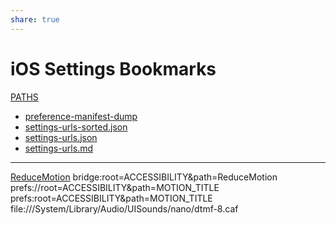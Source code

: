 ```yaml
---
share: true
---
```

# iOS Settings Bookmarks

[PATHS](shortcuts://run-shortcut?name=PATHS)

- [preference-manifest-dump](https://workingcopy.app/git/#path=preference-manifest-dump.txt&repo=git@github.com:extratone/ios-settings-urls.git)
- [settings-urls-sorted.json](https://workingcopy.app/git/#path=settings-urls-sorted.json&repo=git@github.com:extratone/ios-settings-urls.git)
- [settings-urls.json](https://workingcopy.app/git/#path=settings-urls.json&repo=git@github.com:extratone/ios-settings-urls.git)
- [settings-urls.md](https://workingcopy.app/git/#path=settings-urls.md&repo=git@github.com:extratone/ios-settings-urls.git)

---
[ReduceMotion](prefs://root=ACCESSIBILITY&path=ReduceMotion)
bridge:root=ACCESSIBILITY&path=ReduceMotion
prefs://root=ACCESSIBILITY&path=MOTION_TITLE
prefs:root=ACCESSIBILITY&path=MOTION_TITLE
file:///System/Library/Audio/UISounds/nano/dtmf-8.caf

[](prefs://root=ACCESSIBILITY&path=KEYBOARDS/Full%20Keyboard%20Access)
